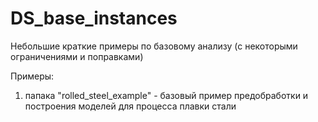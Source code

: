 # DS_base_instances
Небольшие краткие примеры по базовому анализу (с некоторыми ограничениями и поправками)

Примеры:
1) папака "rolled_steel_example" - базовый пример предобработки и построения моделей для процесса плавки стали
